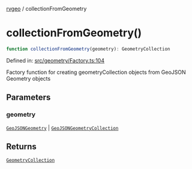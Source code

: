 [rvgeo](../index.md) / collectionFromGeometry

# collectionFromGeometry()

```ts
function collectionFromGeometry(geometry): GeometryCollection
```

Defined in: [src/geometry/Factory.ts:104](https://github.com/pzq123456/RVGeo/blob/e727f6f6e310621d656b74948bed9956ff45a613/src/geometry/Factory.ts#L104)

Factory function for creating geometryCollection objects from GeoJSON Geometry objects

## Parameters

### geometry

[`GeoJSONGeometry`](../interfaces/GeoJSONGeometry.md) | [`GeoJSONGeometryCollection`](../interfaces/GeoJSONGeometryCollection.md)

## Returns

[`GeometryCollection`](../classes/GeometryCollection.md)
